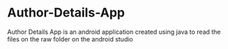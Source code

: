 # Author-Details-App
 Author Details App is an android application created using java to read the files on the raw folder on the android studio
